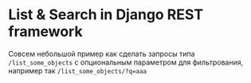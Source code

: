 # List & Search in Django REST framework

Совсем небольшой пример как сделать запросы типа `/list_some_objects`  c опциональным параметром для фильтрования, например так `/list_some_objects/?q=aaa`
